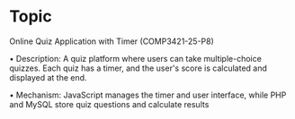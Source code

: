 # Topic
Online Quiz Application with Timer (COMP3421-25-P8)
<p>• Description: A quiz platform where users can take multiple-choice quizzes. Each 
quiz has a timer, and the user's score is calculated and displayed at the end.</p>
<p>• Mechanism: JavaScript manages the timer and user interface, while PHP and 
MySQL store quiz questions and calculate results</p>
